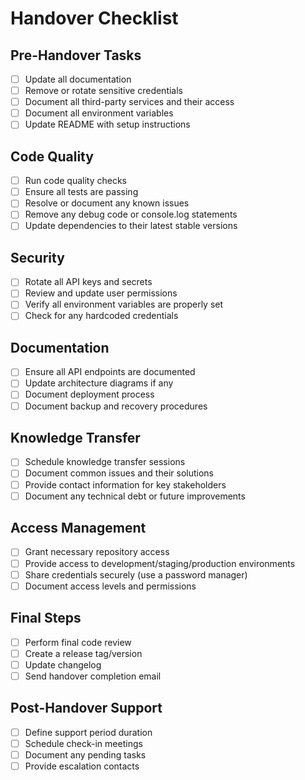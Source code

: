 # Handover Checklist

## Pre-Handover Tasks
- [ ] Update all documentation
- [ ] Remove or rotate sensitive credentials
- [ ] Document all third-party services and their access
- [ ] Document all environment variables
- [ ] Update README with setup instructions

## Code Quality
- [ ] Run code quality checks
- [ ] Ensure all tests are passing
- [ ] Resolve or document any known issues
- [ ] Remove any debug code or console.log statements
- [ ] Update dependencies to their latest stable versions

## Security
- [ ] Rotate all API keys and secrets
- [ ] Review and update user permissions
- [ ] Verify all environment variables are properly set
- [ ] Check for any hardcoded credentials

## Documentation
- [ ] Ensure all API endpoints are documented
- [ ] Update architecture diagrams if any
- [ ] Document deployment process
- [ ] Document backup and recovery procedures

## Knowledge Transfer
- [ ] Schedule knowledge transfer sessions
- [ ] Document common issues and their solutions
- [ ] Provide contact information for key stakeholders
- [ ] Document any technical debt or future improvements

## Access Management
- [ ] Grant necessary repository access
- [ ] Provide access to development/staging/production environments
- [ ] Share credentials securely (use a password manager)
- [ ] Document access levels and permissions

## Final Steps
- [ ] Perform final code review
- [ ] Create a release tag/version
- [ ] Update changelog
- [ ] Send handover completion email

## Post-Handover Support
- [ ] Define support period duration
- [ ] Schedule check-in meetings
- [ ] Document any pending tasks
- [ ] Provide escalation contacts
